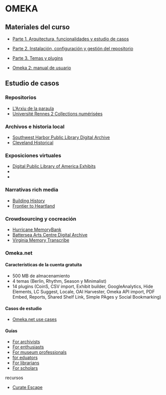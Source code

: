 # OMEKA

## Materiales del curso
* [Parte 1. Arquitectura, funcionalidades y estudio de casos](https://www.dropbox.com/s/mxigjxdtt09dncn/omeka_classic_1part.pdf?dl=0)
* [Parte 2. Instalación, configuración y gestión del repositorio](https://www.dropbox.com/s/ezxii505pib857u/omeka_classic_2part.pdf?dl=0)
* [Parte 3. Temas y plugins](https://www.dropbox.com/s/b9p1r55i8x8cf6v/omeka_classic_3part.pdf?dl=0)

* [Omeka 2: manual de usuario](http://www.rubenalcaraz.es/manual-omeka/)

## Estudio de casos
### Repositorios
* [L'Arxiu de la paraula](http://arxiudigital.ateneubcn.org/)
* [Université Rennes 2 Collections numérisées](http://bibnum.univ-rennes2.fr/)
### Archivos e historia local
* [Southwest Harbor Public Library Digital Archive](http://swhplibrary.net/home/)
* [Cleveland Historical](https://clevelandhistorical.org/)
### Exposiciones virtuales
* [Digital Public Library of America Exhibits](https://dp.la/exhibitions)
* []()
* []()
### Narrativas rich media
* [Building History](http://buildinghistory.iit.edu/)
* [Frontier to Heartland](https://publications.newberry.org/frontiertoheartland/)
### Crowdsourcing y cocreación
* [Hurricane MemoryBank](http://hurricanearchive.org/)
* [Battersea Arts Centre Digital Archive](http://www.bacarchive.org.uk/)
* [Virginia Memory Transcribe](http://www.virginiamemory.com/transcribe/)

### Omeka.net
#### Características de la cuenta gratuita
* 500 MB de almacenamiento
* 4 temas (Berlin, Rhythm, Season y Minimalist)
* 14 plugins (CoinS, CSV import, Exhibit builder, GoogleAnalytics, Hide Elements, LC Suggest, Locale, OAI Harvester, Omeka API import, PDF Embed, Reports, Shared Shelf Link, Simple PAges y Social Bookmarking)

#### Casos de estudio
* [Omeka.net use cases](https://info.omeka.net/use-cases/)

#### Guías
  
* [For archivists](https://info.omeka.net/omeka-net-help/use-case-archivists/)
* [For enthusiasts](https://info.omeka.net/omeka-net-help/use-case-enthusiasts/)
* [For museum professionals](https://info.omeka.net/omeka-net-help/use-case-museum-professional/)
* [for eduators](https://info.omeka.net/omeka-net-help/use-case-educators/)
* [For librarians](https://info.omeka.net/omeka-net-help/use-case-librarians/)
* [For scholars](https://info.omeka.net/omeka-net-help/use-case-scholars/)


recursos
* [Curate Escape](https://curatescape.org/)

